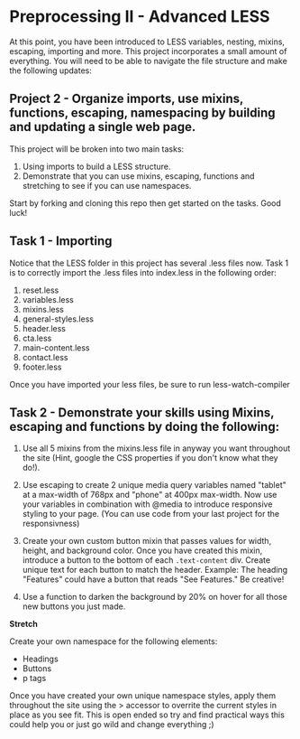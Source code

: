 # Preprocessing II - Advanced LESS

At this point, you have been introduced to LESS variables, nesting, mixins, escaping, importing and more.  This project incorporates a small amount of everything. You will need to be able to navigate the file structure and make the following updates:

## Project 2 - Organize imports, use mixins, functions, escaping, namespacing by building and updating a single web page.
This project will be broken into two main tasks: 
1. Using imports to build a LESS structure. 
2. Demonstrate that you can use mixins, escaping, functions and stretching to see if you can use namespaces.

Start by forking and cloning this repo then get started on the tasks.  Good luck!

## Task 1 - Importing
Notice that the LESS folder in this project has several .less files now.  Task 1 is to correctly import the .less files into index.less in the following order:

1. reset.less
2. variables.less
3. mixins.less
4. general-styles.less
5. header.less
6. cta.less
7. main-content.less
8. contact.less
9. footer.less

Once you have imported your less files, be sure to run less-watch-compiler 

## Task 2 - Demonstrate your skills using Mixins, escaping and functions by doing the following:

1. Use all 5 mixins from the mixins.less file in anyway you want throughout the site (Hint, google the CSS properties if you don't know what they do!).

2. Use escaping to create 2 unique media query variables named "tablet" at a max-width of 768px and "phone" at 400px max-width. Now use your variables in combination with @media to introduce responsive styling to your page.  (You can use code from your last project for the responsivness)

3. Create your own custom button mixin that passes values for width, height, and background color.  Once you have created this mixin, introduce a button to the bottom of each ```.text-content``` div.  Create unique text for each button to match the header.  Example: The heading "Features" could have a button that reads "See Features." Be creative!

4. Use a function to darken the background by 20% on hover for all those new buttons you just made.

**Stretch**

Create your own namespace for the following elements:
* Headings
* Buttons
* p tags

Once you have created your own unique namespace styles, apply them throughout the site using the > accessor to overrite the current styles in place as you see fit.  This is open ended so try and find practical ways this could help you or just go wild and change everything ;)

